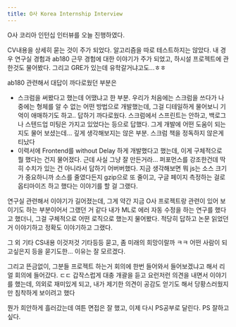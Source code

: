 ```yaml
---
title: O사 Korea Internship Interview
---
```


O사 코리아 인턴십 인터뷰를 오늘 진행하였다.

CV내용을 상세히 묻는 것이 주가 되었다. 알고리즘을 따로 테스트하지는 않았다.
내 경우 연구실 경험과 ab180 근무 경험에 대한 이야기가 주가 되었고, 하시설 프로젝트에 관한것도 물어봤다. 그리고 GRE가 있는데 유학갈거냐고도...ㅎㅎ

ab180 관련해서 대답이 까다로웠던 부분은

- 스크럼을 써봤다고 했는데 어땠냐고 한 부분. 우리가 처음에는 스크럼을 쓰다가 나중에는 형체를 알 수 없는 어떤 방법으로 개발했는데, 그걸 디테일하게 물어보니 기억이 애매하기도 하고.. 답하기 까다로웠다. 스크럼에서 스프린트는 안하고, 백로그나 스텐드업 미팅은 가지고 있었다는 등으로 답했다. 그게 개발에 어떤 도움이 되는지도 물어 보셨는데... 깊게 생각해보지는 않은 부분. 스크럼 책을 정독하지 않은게 티났다
- 이력서에 Frontend를 without Delay 하게 개발했다고 했는데, 이게 구체적으로 뭘 했다는 건지 물어졌다. 근데 사실 그냥 잘 만든거라... 퍼포먼스를 강조한건데 딱히 수치가 있는 건 아니라서 답하기 어버버했다. 지금 생각해보면 뭐 js는 소스 크기가 중요하니까 소스를 줄였다든지 gzip으로 또 줄이고, 구글 페이지 측정하는 걸로 옵티마이즈 하고 했다는 이야기를 할 걸 그랬다.

연구실 관련해서 이야기가 길어졌는데, 그게 약간 지금 O사 프로젝트랑 관련이 있어 보이기도 하는 부분이어서 그랬던 거 같다
내가 ML로 에러 자동 수정을 하는 연구를 했다고 했더니, 그걸 구체적으로 어떤 로직으로 했는지 물어봤다. 적당히 답하고 논문 읽었던거 이야기하고 정확도 이야기하고 그랬다.

그 외 기타 CS내용 이것저것 기타등등 묻고,
좀 미래의 희망이랄까 ㅋㅋ 어떤 사람이 되고싶은지 등을 묻기도한... 이유는 잘 모르겠다.

그리고 뜬금없이, 그분들 프로젝트 하는거 회의에 한번 들어와서 들어보겠냐고 해서 리얼 회의에 들어갔다. ㄷㄷ 갑작스럽게
대충 개괄을 듣고 요런저런 의견을 내면서 이야기를 했는데, 의외로 재미있게 되고, 내가 제기한 의견이 공감도 얻기도 해서 당황스러웠지만 침착하게 보이려고 했다

뭔가 희안하게 흘러갔는데 여튼 면접은 잘 했고, 이제 다시 PS공부로 달린다. PS 잘하고싶다.
